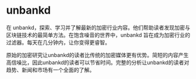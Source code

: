 # 

# unbankd

在 unbankd，探索、学习并了解最新的加密行业内容。他们帮助读者发现加密与区块链技术的最简单方法。在饱含噪音的世界中，unbankd 旨在成为加密行业的过滤器。每天在几分钟内，让你变得更睿智。

原始的加密研究让unbankd的读者比传统的加密媒体更有优势。简短的内容产生高信噪比，因此unbankd的读者可以节省时间。完整的分析让unbankd的读者对趋势、新闻和市场有一个全面的了解。

